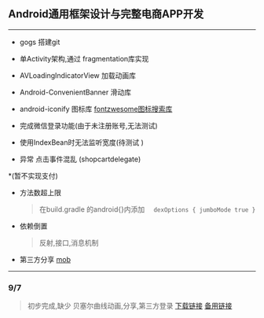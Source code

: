 ## Android通用框架设计与完整电商APP开发
---
* gogs 搭建git
* 单Activity架构,通过 fragmentation库实现
* AVLoadingIndicatorView 加载动画库
* Android-ConvenientBanner 滑动库
*  android-iconify 图标库  [fontzwesome图标搜索库](http://fontawesome.io/icons/)
* 完成微信登录功能(由于未注册账号,无法测试)

* 使用IndexBean时无法监听宽度(待测试 )

* 异常 点击事件混乱 (shopcartdelegate)

*(暂不实现支付)

* 方法数超上限
    > 在build.gradle 的android{}内添加
        ```   dexOptions {
                   jumboMode true
               }
         ```

* 依赖倒置
    >反射,接口,消息机制
    
* 第三方分享 [mob](http://www.mob.com/)
    
---
### 9/7 
 >初步完成,缺少 贝塞尔曲线动画,分享,第三方登录
 [下载链接](https://raw.githubusercontent.com/wangfengye/MapleEC/master/outputs/apk/example-release.apk)
[备用链接](./outputs/apk/example-release.apk)
